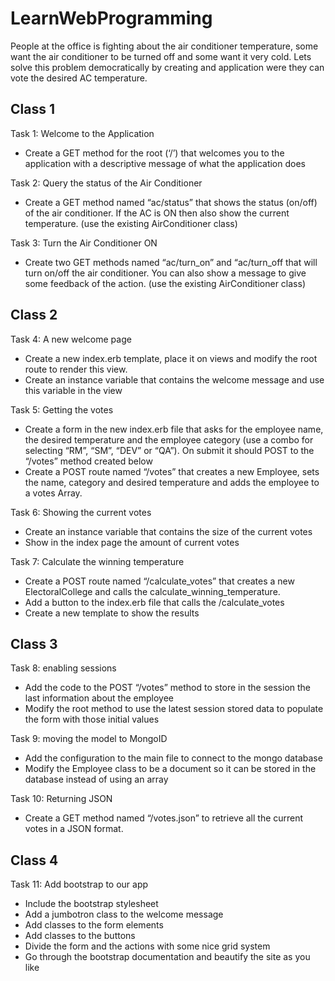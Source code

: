 # LearnWebProgramming
People at the office is fighting about the air conditioner temperature, some want the air conditioner to be turned off and some want it very cold. Lets solve this problem democratically by creating and application were they can vote the desired AC temperature.

## Class 1
Task 1: Welcome to the Application
- Create a GET method for the root (‘/’) that welcomes you to the application with a descriptive message of what the application does

Task 2: Query the status of the Air Conditioner
- Create a GET method named “ac/status” that shows the status (on/off) of the air conditioner. If the AC is ON then also show the current temperature. (use the existing AirConditioner class)

Task 3: Turn the Air Conditioner ON
- Create two GET methods named “ac/turn_on” and “ac/turn_off that will turn on/off the air conditioner. You can also show a message to give some feedback of the action. (use the existing AirConditioner class)

## Class 2
Task 4: A new welcome page
- Create a new index.erb template, place it on views and modify the root route to render this view.
- Create an instance variable that contains the welcome message and use this variable in the view

Task 5: Getting the votes
- Create a form in the new index.erb file that asks for the employee name, the desired temperature and the employee category (use a combo for selecting “RM”, “SM”, “DEV” or “QA”). On submit it should POST to the “/votes” method created below
- Create a POST route named “/votes” that creates a new Employee, sets the name, category and desired temperature and adds the employee to a votes Array.

Task 6: Showing the current votes
- Create an instance variable that contains the size of the current votes
- Show in the index page the amount of current votes 

Task 7: Calculate the winning temperature
- Create a POST route named “/calculate_votes” that creates a new ElectoralCollege and calls the calculate_winning_temperature. 
- Add a button to the index.erb file that calls the /calculate_votes 
- Create a new template to show the results 

## Class 3
Task 8: enabling sessions
- Add the code to the POST “/votes” method to store in the session the last information about the employee
- Modify the root method to use the latest session stored data to populate the form with those initial values

Task 9: moving the model to MongoID
- Add the configuration to the main file to connect to the mongo database
- Modify the Employee class to be a document so it can be stored in the database instead of using an array

Task 10: Returning JSON
- Create a GET method named “/votes.json” to retrieve all the current votes in a JSON format.

## Class 4
Task 11: Add bootstrap to our app
- Include the bootstrap stylesheet
- Add a jumbotron class to the welcome message
- Add classes to the form elements
- Add classes to the buttons
- Divide the form and the actions with some nice grid system
- Go through the bootstrap documentation and beautify the site as you like
